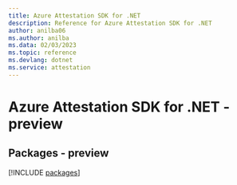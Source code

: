 ```yaml
---
title: Azure Attestation SDK for .NET
description: Reference for Azure Attestation SDK for .NET
author: anilba06
ms.author: anilba
ms.data: 02/03/2023
ms.topic: reference
ms.devlang: dotnet
ms.service: attestation
---
```

# Azure Attestation SDK for .NET - preview
## Packages - preview
[!INCLUDE [packages](attestation-index.md)]